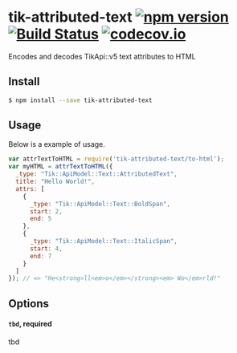 # tik-attributed-text [![npm version](https://badge.fury.io/js/tik-attributed-text.svg)](https://www.npmjs.com/package/tik-attributed-text) [![Build Status](https://travis-ci.org/Tickaroo/tik-attributed-text.svg?branch=master)](https://travis-ci.org/Tickaroo/tik-attributed-text) [![codecov.io](https://codecov.io/github/Tickaroo/tik-attributed-text/coverage.svg?branch=master)](https://codecov.io/github/Tickaroo/tik-attributed-text?branch=master)

Encodes and decodes TikApi::v5 text attributes to HTML

## Install

```bash
$ npm install --save tik-attributed-text
```

## Usage

Below is a example of usage.

```javascript
var attrTextToHTML = require('tik-attributed-text/to-html');
var myHTML = attrTextToHTML({
  _type: "Tik::ApiModel::Text::AttributedText",
  title: "Hello World!",
  attrs: [
    {
      _type: "Tik::ApiModel::Text::BoldSpan",
      start: 2,
      end: 5
    },
    {
      _type: "Tik::ApiModel::Text::ItalicSpan",
      start: 4,
      end: 7
    }
  ]
}); // => "He<strong>ll<em>o</em></strong><em> Wo</em>rld!"
```

## Options

#### `tbd`, required

tbd

